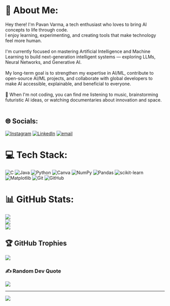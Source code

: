# 💫 About Me:
Hey there! I'm Pavan Varma, a tech enthusiast who loves to bring AI concepts to life through code.<br>I enjoy learning, experimenting, and creating tools that make technology feel more human.<br><br>I'm currently focused on mastering Artificial Intelligence and Machine Learning to build next-generation intelligent systems — exploring LLMs, Neural Networks, and Generative AI.<br><br>My long-term goal is to strengthen my expertise in AI/ML, contribute to open-source AI/ML projects, and collaborate with global developers to make AI accessible, explainable, and beneficial to everyone.<br><br>💬 When I'm not coding, you can find me listening to music, brainstorming futuristic AI ideas, or watching documentaries about innovation and space.<br><br>


## 🌐 Socials:
[![Instagram](https://img.shields.io/badge/Instagram-%23E4405F.svg?logo=Instagram&logoColor=white)](https://instagram.com/its__pavanvarma) [![LinkedIn](https://img.shields.io/badge/LinkedIn-%230077B5.svg?logo=linkedin&logoColor=white)](https://linkedin.com/in/tanoj-pavan-surya-varma-penmatsa-868122320) [![email](https://img.shields.io/badge/Email-D14836?logo=gmail&logoColor=white)](mailto:pavansvarma888@gmail.com) 

# 💻 Tech Stack:
![C](https://img.shields.io/badge/c-%2300599C.svg?style=for-the-badge&logo=c&logoColor=white) ![Java](https://img.shields.io/badge/java-%23ED8B00.svg?style=for-the-badge&logo=openjdk&logoColor=white) ![Python](https://img.shields.io/badge/python-3670A0?style=for-the-badge&logo=python&logoColor=ffdd54) ![Canva](https://img.shields.io/badge/Canva-%2300C4CC.svg?style=for-the-badge&logo=Canva&logoColor=white) ![NumPy](https://img.shields.io/badge/numpy-%23013243.svg?style=for-the-badge&logo=numpy&logoColor=white) ![Pandas](https://img.shields.io/badge/pandas-%23150458.svg?style=for-the-badge&logo=pandas&logoColor=white) ![scikit-learn](https://img.shields.io/badge/scikit--learn-%23F7931E.svg?style=for-the-badge&logo=scikit-learn&logoColor=white) ![Matplotlib](https://img.shields.io/badge/Matplotlib-%23ffffff.svg?style=for-the-badge&logo=Matplotlib&logoColor=black) ![Git](https://img.shields.io/badge/git-%23F05033.svg?style=for-the-badge&logo=git&logoColor=white) ![GitHub](https://img.shields.io/badge/github-%23121011.svg?style=for-the-badge&logo=github&logoColor=white)
# 📊 GitHub Stats:
![](https://github-readme-stats.vercel.app/api?username=varma1221&theme=swift&hide_border=false&include_all_commits=true&count_private=true)<br/>
![](https://nirzak-streak-stats.vercel.app/?user=varma1221&theme=swift&hide_border=false)<br/>
![](https://github-readme-stats.vercel.app/api/top-langs/?username=varma1221&theme=swift&hide_border=false&include_all_commits=true&count_private=true&layout=compact)

## 🏆 GitHub Trophies
![](https://github-profile-trophy.vercel.app/?username=varma1221&theme=swift&no-frame=false&no-bg=true&margin-w=4)

### ✍️ Random Dev Quote
![](https://quotes-github-readme.vercel.app/api?type=vetical&theme=light)

---
[![](https://visitcount.itsvg.in/api?id=varma1221&icon=2&color=0)](https://visitcount.itsvg.in)

<!-- Proudly created with GPRM ( https://gprm.itsvg.in ) -->
